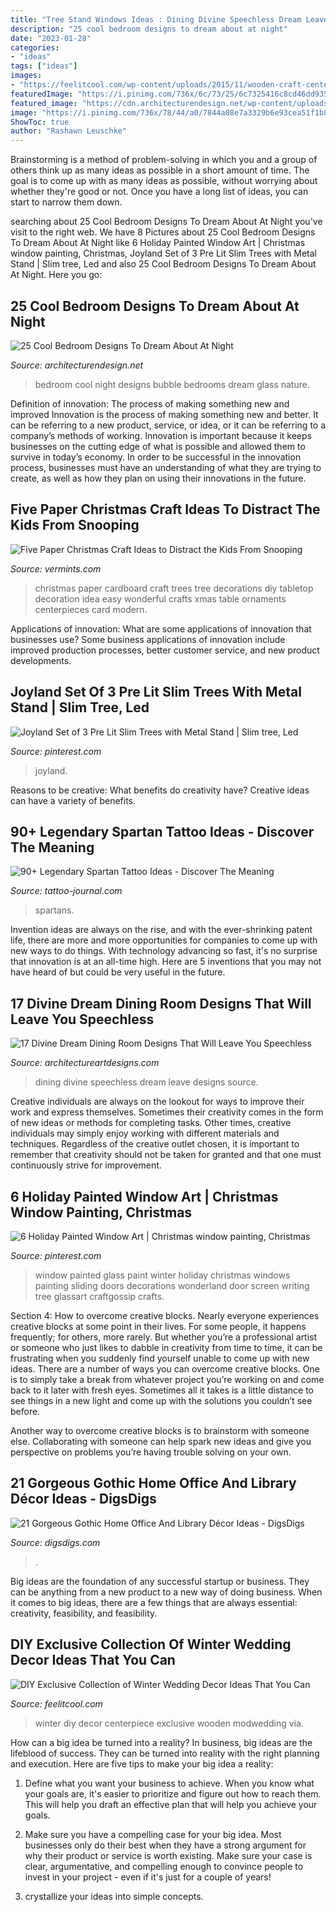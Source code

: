 ```yaml
---
title: "Tree Stand Windows Ideas : Dining Divine Speechless Dream Leave Designs Source"
description: "25 cool bedroom designs to dream about at night"
date: "2023-01-28"
categories:
- "ideas"
tags: ["ideas"]
images:
- "https://feelitcool.com/wp-content/uploads/2015/11/wooden-craft-centerpiece-wedding-idea.jpg"
featuredImage: "https://i.pinimg.com/736x/6c/73/25/6c7325416c8cd46dd93584b19ed34012.jpg"
featured_image: "https://cdn.architecturendesign.net/wp-content/uploads/2014/09/2-bubble-bedroom1.jpg"
image: "https://i.pinimg.com/736x/78/44/a0/7844a08e7a3329b6e93cea51f1b8cc16.jpg"
ShowToc: true
author: "Rashawn Leuschke"
---
```



Brainstorming is a method of problem-solving in which you and a group of others think up as many ideas as possible in a short amount of time. The goal is to come up with as many ideas as possible, without worrying about whether they're good or not. Once you have a long list of ideas, you can start to narrow them down.

	

		
searching about 25 Cool Bedroom Designs To Dream About At Night you've visit to the right web. We have 8 Pictures about 25 Cool Bedroom Designs To Dream About At Night like 6 Holiday Painted Window Art | Christmas window painting, Christmas, Joyland Set of 3 Pre Lit Slim Trees with Metal Stand | Slim tree, Led and also 25 Cool Bedroom Designs To Dream About At Night. Here you go:
		
    
## 25 Cool Bedroom Designs To Dream About At Night

<img loading=lazy src="https://cdn.architecturendesign.net/wp-content/uploads/2014/09/2-bubble-bedroom1.jpg" onerror="this.onerror=null;this.src='https://tse3.mm.bing.net/th?id=OIP.ni37K5TP5kkZsOG2peTfcQHaFi&amp;pid=15.1';" alt="25 Cool Bedroom Designs To Dream About At Night">

_Source: architecturendesign.net_

>bedroom cool night designs bubble bedrooms dream glass nature. 

	

Definition of innovation: The process of making something new and improved
Innovation is the process of making something new and better. It can be referring to a new product, service, or idea, or it can be referring to a company’s methods of working. Innovation is important because it keeps businesses on the cutting edge of what is possible and allowed them to survive in today’s economy. In order to be successful in the innovation process, businesses must have an understanding of what they are trying to create, as well as how they plan on using their innovations in the future.

    
## Five Paper Christmas Craft Ideas To Distract The Kids From Snooping

<img loading=lazy src="https://cdn1.bigcommerce.com/n-ou1isn/ibk3tn/product_images/uploaded_images/paper-christmas-trees.jpg" onerror="this.onerror=null;this.src='https://tse2.mm.bing.net/th?id=OIP.bchgTOJoFGallguaFhElAAHaKO&amp;pid=15.1';" alt="Five Paper Christmas Craft Ideas to Distract the Kids From Snooping">

_Source: vermints.com_

>christmas paper cardboard craft trees tree decorations diy tabletop decoration idea easy wonderful crafts xmas table ornaments centerpieces card modern. 

	

Applications of innovation: What are some applications of innovation that businesses use?
Some business applications of innovation include improved production processes, better customer service, and new product developments.

    
## Joyland Set Of 3 Pre Lit Slim Trees With Metal Stand | Slim Tree, Led

<img loading=lazy src="https://i.pinimg.com/736x/78/44/a0/7844a08e7a3329b6e93cea51f1b8cc16.jpg" onerror="this.onerror=null;this.src='https://tse1.mm.bing.net/th?id=OIP.A39OqiKVLkqIi2_cQcSE3wHaKg&amp;pid=15.1';" alt="Joyland Set of 3 Pre Lit Slim Trees with Metal Stand | Slim tree, Led">

_Source: pinterest.com_

>joyland. 

	

Reasons to be creative: What benefits do creativity have?
Creative ideas can have a variety of benefits.

    
## 90+ Legendary Spartan Tattoo Ideas - Discover The Meaning

<img loading=lazy src="https://tattoo-journal.com/wp-content/uploads/2017/01/Spartan-Tattoo-81-1-768x960.jpg" onerror="this.onerror=null;this.src='https://tse1.mm.bing.net/th?id=OIP.XqCEf_LK5E3Y9iQiB5YaugHaJQ&amp;pid=15.1';" alt="90+ Legendary Spartan Tattoo Ideas - Discover The Meaning">

_Source: tattoo-journal.com_

>spartans. 

	

Invention ideas are always on the rise, and with the ever-shrinking patent life, there are more and more opportunities for companies to come up with new ways to do things. With technology advancing so fast, it's no surprise that innovation is at an all-time high. Here are 5 inventions that you may not have heard of but could be very useful in the future.

    
## 17 Divine Dream Dining Room Designs That Will Leave You Speechless

<img loading=lazy src="https://www.architectureartdesigns.com/wp-content/uploads/2016/12/13-23-630x425.jpg" onerror="this.onerror=null;this.src='https://tse4.mm.bing.net/th?id=OIP.y8zFF_Qn3N2RojxpIOJcjQHaE_&amp;pid=15.1';" alt="17 Divine Dream Dining Room Designs That Will Leave You Speechless">

_Source: architectureartdesigns.com_

>dining divine speechless dream leave designs source. 

	

Creative individuals are always on the lookout for ways to improve their work and express themselves. Sometimes their creativity comes in the form of new ideas or methods for completing tasks. Other times, creative individuals may simply enjoy working with different materials and techniques. Regardless of the creative outlet chosen, it is important to remember that creativity should not be taken for granted and that one must continuously strive for improvement.

    
## 6 Holiday Painted Window Art | Christmas Window Painting, Christmas

<img loading=lazy src="https://i.pinimg.com/736x/6c/73/25/6c7325416c8cd46dd93584b19ed34012.jpg" onerror="this.onerror=null;this.src='https://tse3.mm.bing.net/th?id=OIP.u6MRayZFP29kTNWTn_I4YQHaKb&amp;pid=15.1';" alt="6 Holiday Painted Window Art | Christmas window painting, Christmas">

_Source: pinterest.com_

>window painted glass paint winter holiday christmas windows painting sliding doors decorations wonderland door screen writing tree glassart craftgossip crafts. 

	

Section 4: How to overcome creative blocks.
Nearly everyone experiences creative blocks at some point in their lives. For some people, it happens frequently; for others, more rarely. But whether you’re a professional artist or someone who just likes to dabble in creativity from time to time, it can be frustrating when you suddenly find yourself unable to come up with new ideas.
There are a number of ways you can overcome creative blocks. One is to simply take a break from whatever project you’re working on and come back to it later with fresh eyes. Sometimes all it takes is a little distance to see things in a new light and come up with the solutions you couldn’t see before.

Another way to overcome creative blocks is to brainstorm with someone else. Collaborating with someone can help spark new ideas and give you perspective on problems you’re having trouble solving on your own.

    
## 21 Gorgeous Gothic Home Office And Library Décor Ideas - DigsDigs

<img loading=lazy src="https://www.digsdigs.com/photos/gorgeous-gothic-decor-ideas-to-get-inspired-12-554x371.jpg" onerror="this.onerror=null;this.src='https://tse4.mm.bing.net/th?id=OIP.qUJiyufynmuypPwOqBg79wHaE9&amp;pid=15.1';" alt="21 Gorgeous Gothic Home Office And Library Décor Ideas - DigsDigs">

_Source: digsdigs.com_

>. 

	

Big ideas are the foundation of any successful startup or business. They can be anything from a new product to a new way of doing business. When it comes to big ideas, there are a few things that are always essential: creativity, feasibility, and feasibility.

    
## DIY Exclusive Collection Of Winter Wedding Decor Ideas That You Can

<img loading=lazy src="https://feelitcool.com/wp-content/uploads/2015/11/wooden-craft-centerpiece-wedding-idea.jpg" onerror="this.onerror=null;this.src='https://tse1.mm.bing.net/th?id=OIP.USepKnXY3iSWpf9fk3BoAwHaLH&amp;pid=15.1';" alt="DIY Exclusive Collection of Winter Wedding Decor Ideas That You Can">

_Source: feelitcool.com_

>winter diy decor centerpiece exclusive wooden modwedding via. 

	

How can a big idea be turned into a reality?
In business, big ideas are the lifeblood of success. They can be turned into reality with the right planning and execution. Here are five tips to make your big idea a reality:
1. Define what you want your business to achieve. When you know what your goals are, it's easier to prioritize and figure out how to reach them. This will help you draft an effective plan that will help you achieve your goals.

2. Make sure you have a compelling case for your big idea. Most businesses only do their best when they have a strong argument for why their product or service is worth existing. Make sure your case is clear, argumentative, and compelling enough to convince people to invest in your project - even if it's just for a couple of years!

3. crystallize your ideas into simple concepts.

